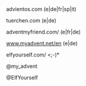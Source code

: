 advientos.com (e|de|fr|sp|it)

tuerchen.com (e|de)

adventmyfriend.com/ (e|fr|de)

www.myadvent.net/en (e|de)

elfyourself.com/ <;-)*


@my_advent

@ElfYourself
